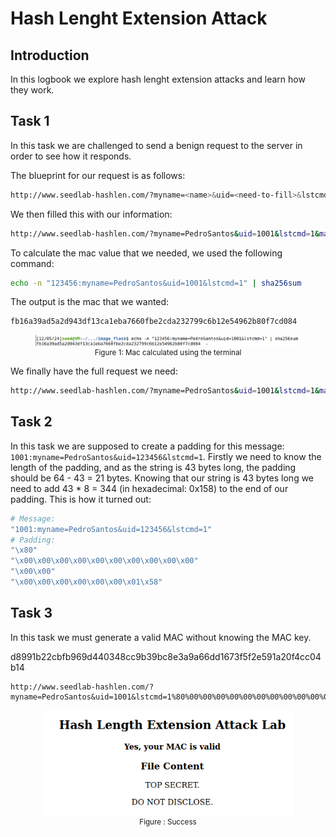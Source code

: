 # Hash Lenght Extension Attack

## Introduction

In this logbook we explore hash lenght extension attacks and learn how they work.

## Task 1

In this task we are challenged to send a benign request to the server in order to see how it responds.

The blueprint for our request is as follows:

```bash
http://www.seedlab-hashlen.com/?myname=<name>&uid=<need-to-fill>&lstcmd=1&mac=<need-to-calculate>
```

We then filled this with our information:

```bash
http://www.seedlab-hashlen.com/?myname=PedroSantos&uid=1001&lstcmd=1&mac=<need-to-calculate>
```

To calculate the mac value that we needed, we used the following command:

```bash
echo -n "123456:myname=PedroSantos&uid=1001&lstcmd=1" | sha256sum
```

The output is the mac that we wanted: 

```bash
fb16a39ad5a2d943df13ca1eba7660fbe2cda232799c6b12e54962b80f7cd084
```

<div align="center">
    <figure>
        <img src="images/logbook10/mac_calculated.png">
        <figcaption style="font-size: smaller">Figure 1: Mac calculated using the terminal</figcaption>
    </figure>
</div>

We finally have the full request we need:

```bash
http://www.seedlab-hashlen.com/?myname=PedroSantos&uid=1001&lstcmd=1&mac=fb16a39ad5a2d943df13ca1eba7660fbe2cda232799c6b12e54962b80f7cd084
```

## Task 2

In this task we are supposed to create a padding for this message: `1001:myname=PedroSantos&uid=123456&lstcmd=1`. Firstly we need to know the length of the padding, and as the string is 43 bytes long, the padding should be 64 - 43 = 21 bytes. Knowing that our string is 43 bytes long we need to add 43 * 8 = 344 (in hexadecimal: 0x158) to the end of our padding. This is how it turned out:

```bash
# Message:
"1001:myname=PedroSantos&uid=123456&lstcmd=1"
# Padding:
"\x80"
"\x00\x00\x00\x00\x00\x00\x00\x00\x00\x00"
"\x00\x00"
"\x00\x00\x00\x00\x00\x00\x01\x58"
```

## Task 3

In this task we must generate a valid MAC without knowing the MAC key.

d8991b22cbfb969d440348cc9b39bc8e3a9a66dd1673f5f2e591a20f4cc04b14

```
http://www.seedlab-hashlen.com/?myname=PedroSantos&uid=1001&lstcmd=1%80%00%00%00%00%00%00%00%00%00%00%00%00%00%00%00%00%00%00%01%58&download=secret.txt&mac=d8991b22cbfb969d440348cc9b39bc8e3a9a66dd1673f5f2e591a20f4cc04b14
```

<div align="center">
    <figure>
        <img src="images/logbook10/success.png">
        <figcaption style="font-size: smaller">Figure : Success</figcaption>
    </figure>
</div>